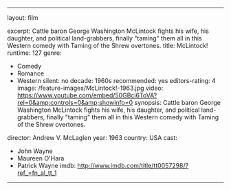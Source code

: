 ---

layout: film

excerpt: Cattle baron George Washington McLintock fights his wife, his daughter, and political land-grabbers, finally "taming" them all in this Western comedy with Taming of the Shrew overtones.
title: McLintock!
runtime: 127
genre:
- Comedy
- Romance
- Western
silent: no
decade: 1960s
recommended: yes
editors-rating: 4
image:  /feature-images/McLintock!-1963.jpg
video: https://www.youtube.com/embed/50GBci6ToVA?rel=0&amp;controls=0&amp;showinfo=0
synopsis: Cattle baron George Washington McLintock fights his wife, his daughter, and political land-grabbers, finally "taming" them all in this Western comedy with Taming of the Shrew overtones.

director: Andrew V. McLaglen
year: 1963
country: USA
cast:
- John Wayne
- Maureen O'Hara
- Patrick Wayne 
imdb: http://www.imdb.com/title/tt0057298/?ref_=fn_al_tt_1

---
